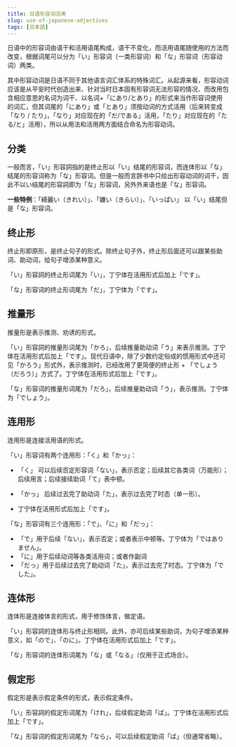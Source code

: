 ```yaml
---
title: 日语形容词活用
slug: use-of-japanese-adjectives
tags: [日本語]
---
```


日语中的形容词由语干和活用语尾构成，语干不变化，而活用语尾随使用的方法而改变，根据词尾可以分为「い」形容词（一类形容词）和「な」形容词（形容动词）两类。

其中形容动词是日语不同于其他语言词汇体系的特殊词汇。从起源来看，形容动词应该是从平安时代创造出来、针对当时日本固有形容词无法形容的情况、而改用包含相应意思的名词为词干、以名词+「にあり/とあり」的形式来当作形容词使用的词汇，但其词尾的「にあり」或「とあり」须按动词的方式活用（后来转变成「なり / たり」，「なり」对应现在的「だ/である」活用，「たり」对应现在的「たる/と」活用），所以从用法和活用两方面结合命名为形容动词。

<!-- excerpt -->

## 分类

一般而言，「い」形容詞指的是终止形以「い」结尾的形容词，而连体形以「な」结尾的形容词称为「な」形容词。但是一般而言辞书中只给出形容动词的词干，因此不以い结尾的形容詞即为「な」形容词，另外外来语也是「な」形容词。

**一些特例**：「綺麗い（きれい）」、「嫌い（きらい）」、「いっぱい」 以「い」结尾但是「な」形容词。

## 终止形

终止形即原形，是终止句子的形式。除终止句子外，终止形后面还可以跟某些助词、助动词，给句子增添某种意义。

「い」形容詞的终止形词尾为「い」，丁宁体在活用形式后加上「です」。

「な」形容词的终止形词尾为「だ」，丁宁体为「です」。

## 推量形

推量形是表示推测、劝诱的形式。

「い」形容詞的推量形词尾为「かろ」，后续推量助动词「う」来表示推测。丁宁体在活用形式后加上「です」。现代日语中，除了少数约定俗成的惯用形式中还可见「かろう」形式外，表示推测时，已经改用了更简便的终止形 + 「でしょう（だろう）」方式了。丁宁体在活用形式后加上「です」。

「な」形容词的推量形词尾为「だろ」，后续推量助动词「う」，表示推测。丁宁体为「でしょう」。

## 连用形

连用形是连接活用语的形式。

「い」形容词有两个连用形：「く」和「かっ」：

- 「く」 可以后续否定形容词「ない」，表示否定；后续其它各类词（万能形）；后续用言；后续接续助词「て」表中顿。

- 「かっ」 后续过去完了助动词「た」，表示过去完了时态（单一形）。
- 丁宁体在活用形式后加上「です」。

「な」形容词有三个连用形：「で」、「に」和「だっ」：

- 「で」用于后续「ない」，表示否定；或者表示中顿等。丁宁体为「ではありません」。
- 「に」用于后续动词等各类活用词；或者作副词
- 「だっ」用于后续过去完了助动词「た」，表示过去完了时态。丁宁体为「でした」。

## 连体形

连体形是连接体言的形式，用于修饰体言，做定语。

「い」形容詞的连体形与终止形相同。此外，亦可后续某些助词，为句子增添某种意义，如「ので」、「のに」。丁宁体在活用形式后加上「です」。

「な」形容词的连体形词尾为「な」或「なる」（仅用于正式场合）。

## 假定形

假定形是表示假定条件的形式，表示假定条件。

「い」形容詞的假定形词尾为「けれ」，后续假定助词「ば」。丁宁体在活用形式后加上「です」。

「な」形容词的假定形词尾为「なら」，可以后续假定助词「ば」（但通常省略）。